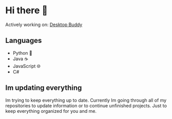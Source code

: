 # Hi there 👋

Actively working on:
[Desktop Buddy](https://github.com/jvietman/desktop-buddy)

## Languages
- Python 🐍
- Java ☕
- JavaScript 🌐
- C#

## Im updating everything
Im trying to keep everything up to date. Currently Im going through all of my repositories to update information or to continue unfinished projects. Just to keep everything organized for you and me.
